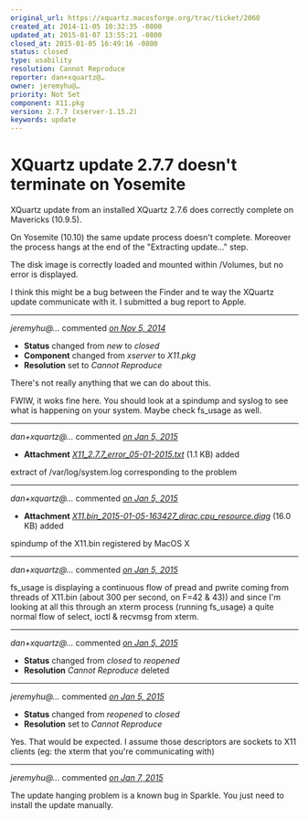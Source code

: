 ```yaml
---
original_url: https://xquartz.macosforge.org/trac/ticket/2060
created_at: 2014-11-05 10:32:35 -0800
updated_at: 2015-01-07 13:55:21 -0800
closed_at: 2015-01-05 16:49:16 -0800
status: closed
type: usability
resolution: Cannot Reproduce
reporter: dan+xquartz@…
owner: jeremyhu@…
priority: Not Set
component: X11.pkg
version: 2.7.7 (xserver-1.15.2)
keywords: update
---
```


XQuartz update 2.7.7 doesn't terminate on Yosemite
==================================================


XQuartz update from an installed XQuartz 2.7.6 does correctly complete
on Mavericks (10.9.5).

On Yosemite (10.10) the same update process doesn't complete.
Moreover the process hangs at the end of the "Extracting update..." step.

The disk image is correctly loaded and mounted within /Volumes,
but no error is displayed.

I think this might be a bug between the Finder and te way the XQuartz
update communicate with it.
I submitted a bug report to Apple.



---

*jeremyhu@…* commented *[on Nov 5, 2014](https://xquartz.macosforge.org/trac/ticket/2060#comment:1 "November 5, 2014 at 1:33 PM PST")*

-   **Status** changed from *new* to *closed*
-   **Component** changed from *xserver* to *X11.pkg*
-   **Resolution** set to *Cannot Reproduce*

There's not really anything that we can do about this.

FWIW, it woks fine here. You should look at a spindump and syslog to see what is happening on your system. Maybe check fs\_usage as well.



---

*dan+xquartz@…* commented *[on Jan 5, 2015](https://xquartz.macosforge.org/trac/attachment/ticket/2060/X11_2.7.7_error_05-01-2015.txt "January 5, 2015 at 7:49 AM PST")*

-   **Attachment** *[X11\_2.7.7\_error\_05-01-2015.txt](../attachment/ticket/2060/X11_2.7.7_error_05-01-2015.txt)* (1.1 KB) added

extract of /var/log/system.log corresponding to the problem



---

*dan+xquartz@…* commented *[on Jan 5, 2015](https://xquartz.macosforge.org/trac/attachment/ticket/2060/X11.bin_2015-01-05-163427_dirac.cpu_resource.diag "January 5, 2015 at 7:53 AM PST")*

-   **Attachment** *[X11.bin\_2015-01-05-163427\_dirac.cpu\_resource.diag](../attachment/ticket/2060/X11.bin_2015-01-05-163427_dirac.cpu_resource.diag)* (16.0 KB) added

spindump of the X11.bin registered by MacOS X



---

*dan+xquartz@…* commented *[on Jan 5, 2015](https://xquartz.macosforge.org/trac/ticket/2060#comment:2 "January 5, 2015 at 8:07 AM PST")*

fs\_usage is displaying a continuous flow of pread and pwrite coming from threads of X11.bin
(about 300 per second, on F=42 & 43))
and since I'm looking at all this through an xterm process (running fs\_usage)
a quite normal flow of select, ioctl & recvmsg from xterm.



---

*dan+xquartz@…* commented *[on Jan 5, 2015](https://xquartz.macosforge.org/trac/ticket/2060#comment:3 "January 5, 2015 at 8:14 AM PST")*

-   **Status** changed from *closed* to *reopened*
-   **Resolution** *Cannot Reproduce* deleted



---

*jeremyhu@…* commented *[on Jan 5, 2015](https://xquartz.macosforge.org/trac/ticket/2060#comment:4 "January 5, 2015 at 4:49 PM PST")*

-   **Status** changed from *reopened* to *closed*
-   **Resolution** set to *Cannot Reproduce*

Yes. That would be expected. I assume those descriptors are sockets to X11 clients (eg: the xterm that you're communicating with)



---

*jeremyhu@…* commented *[on Jan 7, 2015](https://xquartz.macosforge.org/trac/ticket/2060#comment:5 "January 7, 2015 at 1:55 PM PST")*

The update hanging problem is a known bug in Sparkle. You just need to install the update manually.



